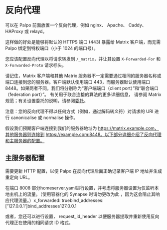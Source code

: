 # 反向代理

可以在 Palpo 前面放置一个反向代理，例如 nginx、 Apache、 Caddy、 HAProxy 或 relayd。

这样做的好处是能够将默认的 HTTPS 端口 (443) 暴露给 Matrix 客户端，而无需 Palpo 绑定到特权端口（小于 1024 的端口号）。

您应该配置反向代理以将请求转发到 `/_matrix`，并让其设置 `X-Forwarded-For` 和 `X-Forwarded-Proto` 请求标头。

请记住，Matrix 客户端和其他 Matrix 服务器不一定需要通过相同的服务器名称或端口连接到您的服务器。客户端默认使用端口 443，而服务器默认使用端口 8448。如果两者不同，我们将分别称为“客户端端口（client port）”和“联合端口（federation port）”。 有关用于联合连接的算法的更多详细信息， 请参阅 Matrix 规范；有关设置委托的说明，请参阅[委托](./delegation.html)。

注意：您的反向代理不得以任何方式（例如，通过解码转义符）对请求的 URI 进行 canonicalise 或 normalise 操作。

假设我们预期客户端连接到我们的服务器地址为 https://matrix.example.com，其他服务器则连接到 https://example.com:8448。以下部分详细介绍了反向代理和主服务器的配置。


## 主服务器配置

需要更新 HTTP 配置，以便 Palpo 在反向代理后面正确记录客户端 IP 地址并生成重定向 URL。

在端口 8008 部分homeserver.yaml进行设置，并考虑将服务器设置为仅监听本地主机上的流量。（使用容器化的 Synapse 时请勿更改为此 ，因为这会阻止其响应代理流量。）x_forwarded: truebind_addresses: ['127.0.0.1']bind_addresses127.0.0.1

或者，您还可以进行设置， request_id_header 以便服务器提取并重新使用反向代理正在使用的相同请求 ID 格式。

